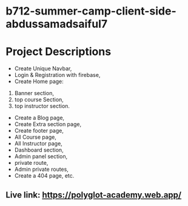 # b712-summer-camp-client-side-abdussamadsaiful7


# Project Descriptions
* Create Unique Navbar,
* Login & Registration with firebase,
* Create Home page:       
 1. Banner section,       
  2. top course Section,       
   3. top instructor section.
* Create a Blog page,
* Create Extra section page,
* Create footer page,
* All Course page,
* All Instructor page,
* Dashboard section,
* Admin panel section,
* private route,
* Admin private routes,
* Create a 404 page, etc.


## Live link: https://polyglot-academy.web.app/
